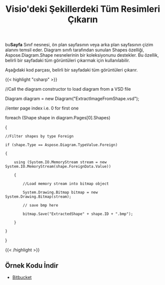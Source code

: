 ﻿---
title: Visio'deki Şekillerdeki Tüm Resimleri Çıkarın
type: docs
weight: 10
url: /tr/net/extract-all-images-from-shapes-in-visio/
---
 bu**Sayfa** Sınıf nesnesi, ön plan sayfasının veya arka plan sayfasının çizim alanını temsil eder. Diagram sınıfı tarafından sunulan Shapes özelliği, Aspose.Diagram.Shape nesnelerinin bir koleksiyonunu destekler. Bu özellik, belirli bir sayfadaki tüm görüntüleri çıkarmak için kullanılabilir.

Aşağıdaki kod parçası, belirli bir sayfadaki tüm görüntüleri çıkarır.

{{< highlight "csharp" >}}

 //Call the diagram constructor to load diagram from a VSD file

Diagram diagram = new Diagram("ExtractImageFromShape.vsd");

//enter page index i.e. 0 for first one

foreach (Shape shape in diagram.Pages[0].Shapes)

{

	//Filter shapes by type Foreign

	if (shape.Type == Aspose.Diagram.TypeValue.Foreign)

	{

		using (System.IO.MemoryStream stream = new System.IO.MemoryStream(shape.ForeignData.Value))

		{

			//Load memory stream into bitmap object

			System.Drawing.Bitmap bitmap = new System.Drawing.Bitmap(stream);

			// save bmp here

			bitmap.Save("ExtractedShape" + shape.ID + ".bmp");

		}

	}

}

{{< /highlight >}}
## **Örnek Kodu İndir**
- [Bitbucket](https://bitbucket.org/asposemarketplace/aspose-for-vsto/src/master/Aspose.Diagram%20Vs%20VSTO%20Visio/)
